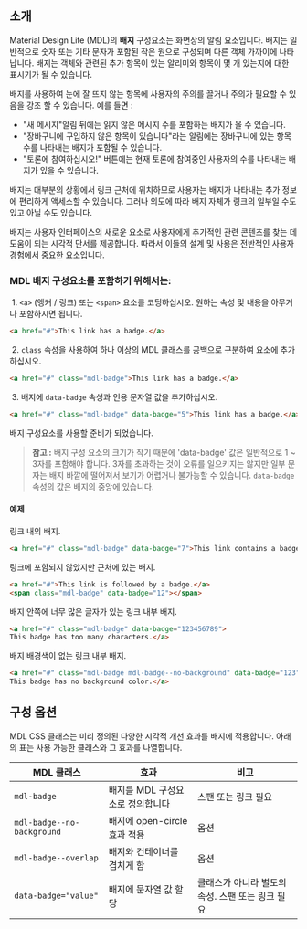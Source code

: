 ## 소개

Material Design Lite (MDL)의 **배지** 구성요소는 화면상의 알림 요소입니다. 배지는 일반적으로 숫자 또는 기타 문자가 포함된 작은 원으로 구성되며 다른 객체 가까이에 나타납니다. 배지는 객체와 관련된 추가 항목이 있는 알리미와 항목이 몇 개 있는지에 대한 표시기가 될 수 있습니다.


배지를 사용하여 눈에 잘 뜨지 않는 항목에 사용자의 주의를 끌거나 주의가 필요할 수 있음을 강조 할 수 있습니다. 예를 들면 :

* "새 메시지"알림 뒤에는 읽지 않은 메시지 수를 포함하는 배지가 올 수 있습니다.
* "장바구니에 구입하지 않은 항목이 있습니다"라는 알림에는 장바구니에 있는 항목 수를 나타내는 배지가 포함될 수 있습니다.
* "토론에 참여하십시오!" 버튼에는 현재 토론에 참여중인 사용자의 수를 나타내는 배지가 있을 수 있습니다.

배지는 대부분의 상황에서 링크 근처에 위치하므로 사용자는 배지가 나타내는 추가 정보에 편리하게 액세스할 수 있습니다. 그러나 의도에 따라 배지 자체가 링크의 일부일 수도 있고 아닐 수도 있습니다.

배지는 사용자 인터페이스의 새로운 요소로 사용자에게 추가적인 관련 콘텐츠를 찾는 데 도움이 되는 시각적 단서를 제공합니다. 따라서 이들의 설계 및 사용은 전반적인 사용자 경험에서 중요한 요소입니다.

### MDL **배지** 구성요소를 포함하기 위해서는:

&nbsp;1. `<a>` (앵커 / 링크) 또는 `<span>` 요소를 코딩하십시오. 원하는 속성 및 내용을 아무거나 포함하시면 됩니다.
```html
<a href="#">This link has a badge.</a>
```
&nbsp;2. `class` 속성을 사용하여 하나 이상의 MDL 클래스를 공백으로 구분하여 요소에 추가하십시오.
```html
<a href="#" class="mdl-badge">This link has a badge.</a>
```
&nbsp;3. 배지에 `data-badge` 속성과 인용 문자열 값을 추가하십시오.
```html
<a href="#" class="mdl-badge" data-badge="5">This link has a badge.</a>
```

배지 구성요소를 사용할 준비가 되었습니다.

> **참고 :** 배지 구성 요소의 크기가 작기 때문에 'data-badge' 값은 일반적으로 1 ~ 3자를 포함해야 합니다. 3자를 초과하는 것이 오류를 일으키지는 않지만 일부 문자는 배지 바깥에 떨어져서 보기가 어렵거나 불가능할 수 있습니다. `data-badge` 속성의 값은 배지의 중앙에 있습니다.

#### 예제

링크 내의 배지.
```html
<a href="#" class="mdl-badge" data-badge="7">This link contains a badge.</a>
```

링크에 포함되지 않았지만 근처에 있는 배지.
```html
<a href="#">This link is followed by a badge.</a>
<span class="mdl-badge" data-badge="12"></span>
```

배지 안쪽에 너무 많은 글자가 있는 링크 내부 배지.
```html
<a href="#" class="mdl-badge" data-badge="123456789">
This badge has too many characters.</a>
```

배지 배경색이 없는 링크 내부 배지.
```html
<a href="#" class="mdl-badge mdl-badge--no-background" data-badge="123">
This badge has no background color.</a>
```

## 구성 옵션

MDL CSS 클래스는 미리 정의된 다양한 시각적 개선 효과를 배지에 적용합니다. 아래의 표는 사용 가능한 클래스와 그 효과를 나열합니다.

| MDL 클래스 | 효과 | 비고 |
|-----------|--------|---------|
| `mdl-badge` | 배지를 MDL 구성요소로 정의합니다 | 스팬 또는 링크 필요 |
| `mdl-badge--no-background` | 배지에 open-circle 효과 적용 | 옵션 |
| `mdl-badge--overlap` | 배지와 컨테이너를 겹치게 함 | 옵션 |
| `data-badge="value"` | 배지에 문자열 값 할당 | 클래스가 아니라 별도의 속성. 스팬 또는 링크 필요 |
